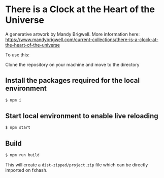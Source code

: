 There is a Clock at the Heart of the Universe
================

A generative artwork by Mandy Brigwell. More information here:
https://www.mandybrigwell.com/current-collections/there-is-a-clock-at-the-heart-of-the-universe

To use this:

Clone the repository on your machine and move to the directory

## Install the packages required for the local environment
```sh
$ npm i
```

## Start local environment to enable live reloading

```sh
$ npm start
```

## Build

```sh
$ npm run build
```

This will create a `dist-zipped/project.zip` file which can be directly imported on fxhash.
